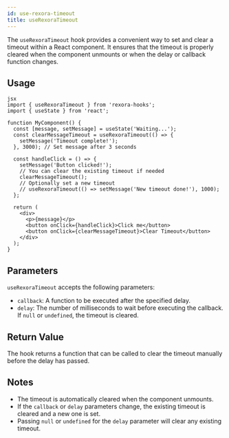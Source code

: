 ```yaml
---
id: use-rexora-timeout
title: useRexoraTimeout
---
```


The `useRexoraTimeout` hook provides a convenient way to set and clear a timeout within a React component. It ensures that the timeout is properly cleared when the component unmounts or when the delay or callback function changes.

## Usage
```
jsx
import { useRexoraTimeout } from 'rexora-hooks';
import { useState } from 'react';

function MyComponent() {
  const [message, setMessage] = useState('Waiting...');
  const clearMessageTimeout = useRexoraTimeout(() => {
    setMessage('Timeout complete!');
  }, 3000); // Set message after 3 seconds

  const handleClick = () => {
    setMessage('Button clicked!');
    // You can clear the existing timeout if needed
    clearMessageTimeout();
    // Optionally set a new timeout
    // useRexoraTimeout(() => setMessage('New timeout done!'), 1000);
  };

  return (
    <div>
      <p>{message}</p>
      <button onClick={handleClick}>Click me</button>
      <button onClick={clearMessageTimeout}>Clear Timeout</button>
    </div>
  );
}
```
## Parameters

`useRexoraTimeout` accepts the following parameters:

*   `callback`: A function to be executed after the specified delay.
*   `delay`: The number of milliseconds to wait before executing the callback. If `null` or `undefined`, the timeout is cleared.

## Return Value

The hook returns a function that can be called to clear the timeout manually before the delay has passed.

## Notes

*   The timeout is automatically cleared when the component unmounts.
*   If the `callback` or `delay` parameters change, the existing timeout is cleared and a new one is set.
*   Passing `null` or `undefined` for the `delay` parameter will clear any existing timeout.
